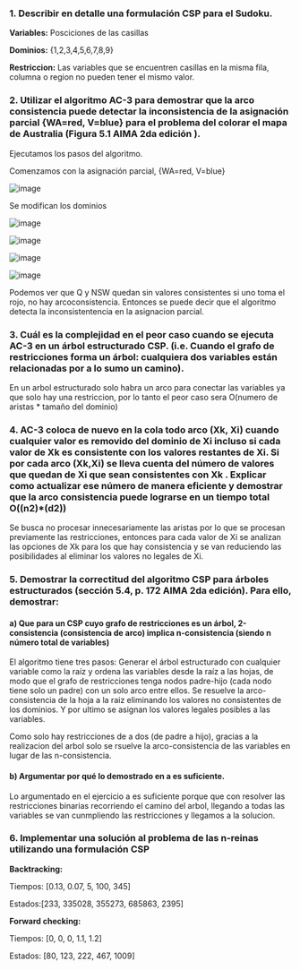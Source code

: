 ### 1. Describir en detalle una formulación CSP para el Sudoku.

**Variables:** Posciciones de las casillas

**Dominios:** {1,2,3,4,5,6,7,8,9}

**Restriccion:** Las variables que se encuentren casillas en la misma fila, columna o region no pueden tener el mismo valor.

### 2. Utilizar el algoritmo AC-3 para demostrar que la arco consistencia puede detectar la inconsistencia de la asignación parcial {WA=red, V=blue} para el problema del colorar el mapa de Australia (Figura 5.1 AIMA 2da edición ).

Ejecutamos los pasos del algoritmo.

Comenzamos con la asignación parcial, {WA=red, V=blue}

![image](https://user-images.githubusercontent.com/88351747/135920252-71e4ad09-0dea-4868-801b-62726a312c7e.png)

Se modifican los dominios

![image](https://user-images.githubusercontent.com/88351747/135920483-4e61dfd9-d921-4326-b7d2-80ec36e45dea.png)

![image](https://user-images.githubusercontent.com/88351747/135920936-dc1b52ce-00d8-4047-a289-1fd889d8e3cc.png)

![image](https://user-images.githubusercontent.com/88351747/135924678-6e8ea5c4-c8a8-46a9-86ef-873766343a77.png)

![image](https://user-images.githubusercontent.com/88351747/135924854-73845bc6-5fc9-4207-9266-f81de1a1639f.png)


Podemos ver que Q y NSW quedan sin valores consistentes si uno toma el rojo, no hay arcoconsistencia. Entonces se puede decir que el algoritmo detecta la inconsistentencia en la asignacion parcial.


### 3. Cuál es la complejidad en el peor caso cuando se ejecuta AC-3 en un árbol estructurado CSP. (i.e. Cuando el grafo de restricciones forma un árbol: cualquiera dos variables están relacionadas por a lo sumo un camino).

En un arbol estructurado solo habra un arco para conectar las variables ya que solo hay una restriccion, por lo tanto el peor caso sera O(numero de aristas * tamaño del dominio)

### 4. AC-3 coloca de nuevo en la cola todo arco (Xk, Xi) cuando cualquier valor es removido del dominio de Xi incluso si cada valor de Xk es consistente con los valores restantes de Xi. Si por cada arco (Xk,Xi) se lleva cuenta del número de valores que quedan de Xi que sean consistentes con Xk . Explicar como actualizar ese número de manera eficiente y demostrar que la arco consistencia puede lograrse en un tiempo total O((n**2)*(d**2))

Se busca no procesar innecesariamente las aristas por lo que se procesan previamente las restricciones, entonces para cada valor de Xi se analizan las opciones de Xk para los que hay consistencia y se van reduciendo las posibilidades al eliminar los valores no legales de Xi.

### 5. Demostrar la correctitud del algoritmo CSP para árboles estructurados (sección 5.4, p. 172 AIMA 2da edición). Para ello, demostrar: 

#### a) Que para un CSP cuyo grafo de restricciones es un árbol, 2-consistencia (consistencia de arco) implica n-consistencia (siendo n número total de variables)

El algoritmo tiene tres pasos: Generar el árbol estructurado con cualquier variable como la raíz y ordena las variables desde la raíz a las hojas, de modo que el grafo de restricciones tenga nodos padre-hijo (cada nodo tiene solo un padre) con un solo arco entre ellos. Se resuelve la arco-consistencia de la hoja a la raiz eliminando los valores no consistentes de los dominios. Y por ultimo se asignan los valores legales posibles a las variables.

Como solo hay restricciones de a dos (de padre a hijo), gracias a la realizacion del arbol solo se rsuelve la arco-consistencia de las variables en lugar de las n-consistencia.

#### b) Argumentar por qué lo demostrado en a es suficiente. 

Lo argumentado en el ejercicio a es suficiente porque que con resolver las restricciones binarias recorriendo el camino del arbol, llegando a todas las variables se van cunmpliendo las restricciones y llegamos a la solucion.

### 6. Implementar una solución al problema de las n-reinas utilizando una formulación CSP

**Backtracking:**

Tiempos: [0.13, 0.07, 5, 100, 345]

Estados:[233, 335028, 355273, 685863, 2395]

**Forward checking:** 

Tiempos: [0, 0, 0, 1.1, 1.2]

Estados: [80, 123, 222, 467, 1009]




